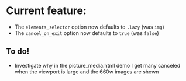 # Current feature:

- The `elements_selector` option now defaults to  `.lazy` (was `img`)
- The `cancel_on_exit` option now defaults to `true` (was `false`)

## To do!

- Investigate why in the picture_media.html demo I get many canceled when the viewport is large and the 660w images are shown
